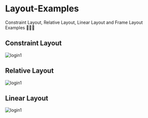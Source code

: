 # Layout-Examples
Constraint Layout, Relative Layout, Linear Layout and Frame Layout Examples 🧙🏻‍♀️
## Constraint Layout
![login1](https://user-images.githubusercontent.com/47380312/108592072-17109100-737d-11eb-8ac4-4a203c3a537d.JPG)
## Relative Layout
![login1](https://user-images.githubusercontent.com/47380312/108593046-61e0d780-7382-11eb-9508-1d1412c5b5d4.JPG)
## Linear Layout
![login1](https://user-images.githubusercontent.com/47380312/108594134-272e6d80-7389-11eb-8af4-5fe6730e4a4f.JPG)
